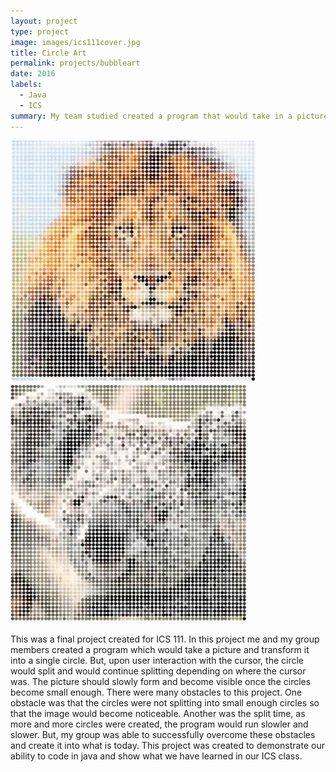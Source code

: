 ```yaml
---
layout: project
type: project
image: images/ics111cover.jpg
title: Circle Art
permalink: projects/bubbleart
date: 2016
labels:
  - Java
  - ICS
summary: My team studied created a program that would take in a picture and transform it into a circle where it would ultimatly revil the picture in the end after multiple splits of the circle. 
---
```


<img class="ui top aligned medium image" src="../images/ics111lion.jpg">
<img class="ui top aligned medium image" src="../images/ics111koala.jpg">


This was a final project created for ICS 111. In this project me and my group members created a program which would take a picture and transform it into a single circle. But, upon user interaction with the cursor, the circle would split and would continue splitting depending on where the cursor was. The picture should slowly form and become visible once the circles become small enough. There were many obstacles to this project. One obstacle was that the circles were not splitting into small enough circles so that the image would become noticeable. Another was the split time, as more and more circles were created, the program would run slowler and slower. But, my group was able to successfully overcome these obstacles and create it into what is today. This project was created to demonstrate our ability to code in java and show what we have learned in our ICS class. 
